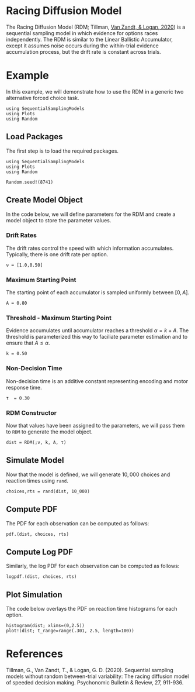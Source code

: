 # Racing Diffusion Model

The Racing Diffusion Model (RDM; Tillman, [Van Zandt, & Logan, 2020](https://link.springer.com/article/10.3758/s13423-020-01719-6)) is a sequential sampling model in which evidence for options races independently. The RDM is similar to the Linear Ballistic Accumulator, except it assumes noise occurs during the within-trial evidence accumulation process, but the drift rate is constant across trials.

# Example
In this example, we will demonstrate how to use the RDM in a generic two alternative forced choice task.
```@setup rdm
using SequentialSamplingModels
using Plots
using Random
```

## Load Packages
The first step is to load the required packages.

```@example rdm
using SequentialSamplingModels
using Plots
using Random

Random.seed!(8741)
```
## Create Model Object
In the code below, we will define parameters for the RDM and create a model object to store the parameter values.

### Drift Rates

The drift rates control the speed with which information accumulates. Typically, there is one drift rate per option.

```@example rdm
ν = [1.0,0.50]
```

### Maximum Starting Point

The starting point of each accumulator is sampled uniformly between $[0,A]$.

```@example rdm
A = 0.80
```
### Threshold - Maximum Starting Point

Evidence accumulates until accumulator reaches a threshold $\alpha = k +A$. The threshold is parameterized this way to faciliate parameter estimation and to ensure that $A \le \alpha$.
```@example rdm
k = 0.50
```
### Non-Decision Time

Non-decision time is an additive constant representing encoding and motor response time.
```@example rdm
τ  = 0.30
```
### RDM Constructor

Now that values have been assigned to the parameters, we will pass them to `RDM` to generate the model object.

```@example rdm
dist = RDM(;ν, k, A, τ)
```
## Simulate Model

Now that the model is defined, we will generate $10,000$ choices and reaction times using `rand`.

 ```@example rdm
 choices,rts = rand(dist, 10_000)
```
## Compute PDF
The PDF for each observation can be computed as follows:
 ```@example rdm
pdf.(dist, choices, rts)
```

## Compute Log PDF
Similarly, the log PDF for each observation can be computed as follows:

 ```@example rdm
logpdf.(dist, choices, rts)
```

## Plot Simulation
The code below overlays the PDF on reaction time histograms for each option.
 ```@example rdm
histogram(dist; xlims=(0,2.5))
plot!(dist; t_range=range(.301, 2.5, length=100))
```
# References

Tillman, G., Van Zandt, T., & Logan, G. D. (2020). Sequential sampling
models without random between-trial variability: The racing diffusion model
of speeded decision making. Psychonomic Bulletin & Review, 27, 911-936.
